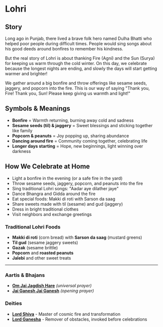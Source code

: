 # Lohri

## Story

Long ago in Punjab, there lived a brave folk hero named Dulha Bhatti who helped poor people during difficult times. People would sing songs about his good deeds around bonfires to remember his kindness.

But the real story of Lohri is about thanking Fire (Agni) and the Sun (Surya) for keeping us warm through the cold winter. On this day, we celebrate because the longest nights are ending, and slowly the days will start getting warmer and brighter!

We gather around a big bonfire and throw offerings like sesame seeds, jaggery, and popcorn into the fire. This is our way of saying "Thank you, Fire! Thank you, Sun! Please keep giving us warmth and light!"

## Symbols & Meanings

- **Bonfire** = Warmth returning, burning away cold and sadness
- **Sesame seeds (til) & jaggery** = Sweet blessings and sticking together like family
- **Popcorn & peanuts** = Joy popping up, sharing abundance
- **Dancing around fire** = Community coming together, celebrating life
- **Longer days starting** = Hope, new beginnings, light winning over darkness

## How We Celebrate at Home

- Light a bonfire in the evening (or a safe fire in the yard)
- Throw sesame seeds, jaggery, popcorn, and peanuts into the fire
- Sing traditional Lohri songs: "Aadar aye dilather jaye"
- Dance Bhangra and Gidda around the fire
- Eat special foods: Makki di roti with Sarson da saag
- Share sweets made with til (sesame) and gud (jaggery)
- Dress in bright traditional clothes
- Visit neighbors and exchange greetings

### Traditional Lohri Foods
- **Makki di roti** (corn bread) with **Sarson da saag** (mustard greens)
- **Til gud** (sesame jaggery sweets)
- **Gazak** (sesame brittle)
- **Popcorn** and **roasted peanuts**
- **Jalebi** and other sweet treats

---

### Aartis & Bhajans

- **[Om Jai Jagdish Hare](../section2-aartis-bhajans/10-om-jai-jagdish-hare.md)** *(universal prayer)*
- **[Jai Ganesh Jai Ganesh](../section2-aartis-bhajans/06-jai-ganesh.md)** *(opening prayer)*

### Deities

- **[Lord Shiva](../section3-deities/01-lord-shiva.md)** - Master of cosmic fire and transformation
- **[Lord Ganesha](../section3-deities/03-lord-ganesha.md)** - Remover of obstacles, invoked before celebrations